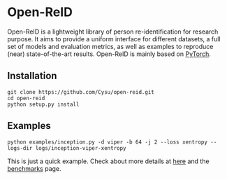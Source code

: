 # Open-ReID

Open-ReID is a lightweight library of person re-identification for research
purpose. It aims to provide a uniform interface for different datasets, a full
set of models and evaluation metrics, as well as examples to reproduce (near)
state-of-the-art results. Open-ReID is mainly based on
[PyTorch](http://pytorch.org/).

## Installation

```shell
git clone https://github.com/Cysu/open-reid.git
cd open-reid
python setup.py install
```

## Examples

```shell
python examples/inception.py -d viper -b 64 -j 2 --loss xentropy --logs-dir logs/inception-viper-xentropy
```

This is just a quick example. Check about more details at
[here](http://open-reid.readthedocs.io/en/latest/examples/01-training_id.html)
and the [benchmarks](http://open-reid.readthedocs.io/en/latest/examples/02-benchmarks.html) page.
